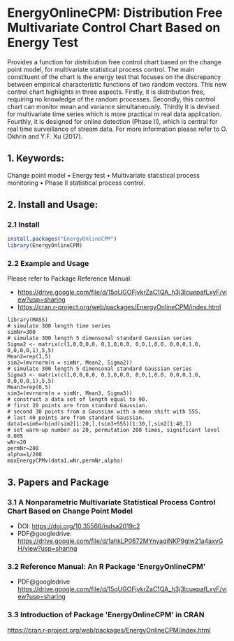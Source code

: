  
# EnergyOnlineCPM: Distribution Free Multivariate Control Chart Based on Energy Test
Provides a function for distribution free control chart based on the change point model, for multivariate statistical process control. 
The main constituent of the chart is the energy test that focuses on the discrepancy between empirical characteristic functions of two random vectors. 
This new control chart highlights in three aspects. 
Firstly, it is distribution free, requiring no knowledge of the random processes. 
Secondly, this control chart can monitor mean and variance simultaneously. 
Thirdly it is devised for multivariate time series which is more practical in real data application. 
Fourthly, it is designed for online detection (Phase II), which is central for real time surveillance of stream data. For more information please refer to O. Okhrin and Y.F. Xu (2017).

## 1. Keywords: 
Change point model • Energy test • Multivariate statistical process monitoring • Phase II statistical process control.

## 2. Install and Usage:
### 2.1 Install
~~~R
install.packages("EnergyOnlineCPM")
library(EnergyOnlineCPM)
~~~
### 2.2 Example and Usage
Please refer to Package Reference Manual: 
- https://drive.google.com/file/d/15qUGOFjvkrZaC1QA_h3j3lcuepafLxyF/view?usp=sharing
- https://cran.r-project.org/web/packages/EnergyOnlineCPM/index.html
~~~
library(MASS)
# simulate 300 length time series
simNr=300
# simulate 300 length 5 dimensonal standard Gaussian series
Sigma2 <- matrix(c(1,0,0,0,0, 0,1,0,0,0, 0,0,1,0,0, 0,0,0,1,0, 0,0,0,0,1),5,5)
Mean2=rep(1,5)
sim2=(mvrnorm(n = simNr, Mean2, Sigma2))
# simulate 300 length 5 dimensonal standard Gaussian series
Sigma3 <- matrix(c(1,0,0,0,0, 0,1,0,0,0, 0,0,1,0,0, 0,0,0,1,0, 0,0,0,0,1),5,5)
Mean3=rep(0,5)
sim3=(mvrnorm(n = simNr, Mean3, Sigma3))
# construct a data set of length equal to 90.
# first 20 points are from standard Gaussian.
# second 30 points from a Gaussian with a mean shift with 555.
# last 40 points are from standard Gaussian.
data1=sim6=rbind(sim2[1:20,],(sim3+555)[1:30,],sim2[1:40,])
# set warm-up number as 20, permutation 200 times, significant level 0.005
wNr=20
permNr=200
alpha=1/200
maxEnergyCPMv(data1,wNr,permNr,alpha)
~~~

## 3. Papers and Package
### 3.1 A Nonparametric Multivariate Statistical Process Control Chart Based on Change Point Model
- DOI: https://doi.org/10.35566/isdsa2019c2
- PDF@googledrive: https://drive.google.com/file/d/1ahkLP0672MYnyaqiNKP9glw21a4axvGH/view?usp=sharing

### 3.2 Reference Manual: An R Package 'EnergyOnlineCPM'
- PDF@googledrive https://drive.google.com/file/d/15qUGOFjvkrZaC1QA_h3j3lcuepafLxyF/view?usp=sharing
  
### 3.3 Introduction of Package 'EnergyOnlineCPM' in CRAN
https://cran.r-project.org/web/packages/EnergyOnlineCPM/index.html

